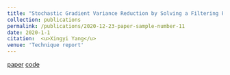 ```yaml
---
title: "Stochastic Gradient Variance Reduction by Solving a Filtering Problem"
collection: publications
permalink: /publications/2020-12-23-paper-sample-number-11
date: 2020-1-1
citation:  <u>Xingyi Yang</u>
venue: 'Technique report'
---
```

[paper](https://arxiv.org/abs/2012.12418) [code](https://github.com/Adamdad/Filter-Gradient-Decent)
